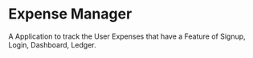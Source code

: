 # Expense Manager
A Application to track the User Expenses that have a Feature of Signup, Login, Dashboard, Ledger.
